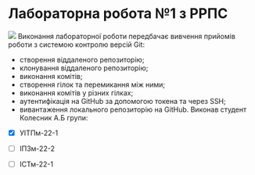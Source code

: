 # Лабораторна робота №1 з РРПС #
![](https://media.ztu.edu.ua/wp-content/uploads/2020/02/Group-6-1-1536x465.png)
Виконання лабораторної роботи передбачає вивчення прийомів роботи з системою контролю версій Git:
+ створення віддаленого репозиторію;
+ клонування віддаленого репозиторію;
+ виконання комітів;
+ створення гілок та перемикання між ними;
+ виконання комітів у різних гілках;
+ аутентифікація на GitHub за допомогою токена та через SSH;
+ вивантаження локального репозиторію на GitHub.
Виконав студент Колесник А.Б групи:
- [x]  УІТПм-22-1
- [ ]  ІПЗм-22-2
- [ ]  ІСТм-22-1


